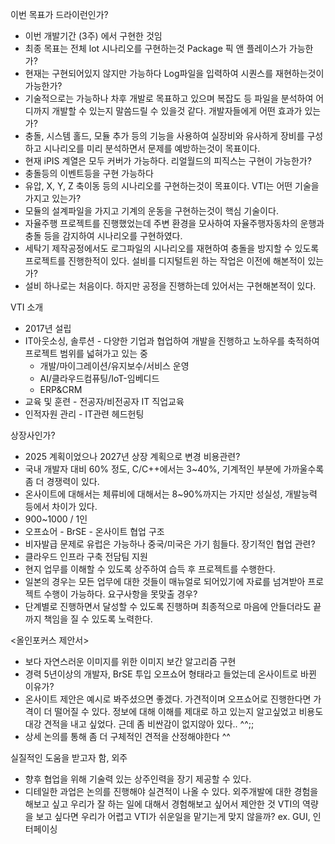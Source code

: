이번 목표가 드라이런인가?
- 이번 개발기간 (3주) 에서 구현한 것임
- 최종 목표는 전체 lot 시나리오를 구현하는것
Package 픽 앤 플레이스가 가능한가?
- 현재는 구현되어있지 않지만 가능하다
Log파일을 입력하여 시퀀스를 재현하는것이 가능한가?
- 기술적으로는 가능하나 차후 개발로 목표하고 있으며 복잡도 등 파일을 분석하여 어디까지 개발할 수 있는지 말씀드릴 수 있을것 같다.
개발자들에게 어떤 효과가 있는가?
- 충돌, 시스템 홀드, 모듈 추가 등의 기능을 사용하여 실장비와 유사하게 장비를 구성하고 시나리오를 미리 분석하면서 문제를 예방하는것이 목표이다.
- 현재 iPIS 계열은 모두 커버가 가능하다.
리얼월드의 피직스는 구현이 가능한가?
- 충돌등의 이벤트등을 구현 가능하다
- 유압, X, Y, Z 축이동 등의 시나리오를 구현하는것이 목표이다.
VTI는 어떤 기술을 가지고 있는가?
- 모듈의 설계파일을 가지고 기계의 운동을 구현하는것이 핵심 기술이다.
- 자율주행 프로젝트를 진행했었는데 주변 환경을 모사하여 자율주행자동차의 운행과 충돌 등을 감지하여 시나리오를 구현하였다.
- 세탁기 제작공정에서도 로그파일의 시나리오를 재현하여 충돌을 방지할 수 있도록 프로젝트를 진행한적이 있다.
설비를 디지털트윈 하는 작업은 이전에 해본적이 있는가?
- 설비 하나로는 처음이다. 하지만 공정을 진행하는데 있어서는 구현해본적이 있다.

VTI 소개
- 2017년 설립
- IT아웃소싱, 솔루션 - 다양한 기업과 협업하여 개발을 진행하고 노하우를 축적하여 프로젝트 범위를 넓혀가고 있는 중
	- 개발/마이그레이션/유지보수/서비스 운영
	- AI/클라우드컴퓨팅/IoT-임베디드
	- ERP&CRM
- 교육 및 훈련 - 전공자/비전공자 IT 직업교육
- 인적자원 관리 - IT관련 헤드헌팅

상장사인가?
- 2025 계획이었으나 2027년 상장 계획으로 변경
비용관련?
- 국내 개발자 대비 60% 정도, C/C++에서는 3~40%, 기계적인 부분에 가까울수록 좀 더 경쟁력이 있다.
- 온사이트에 대해서는 체류비에 대해서는 8~90%까지는 가지만 성실성, 개발능력 등에서 차이가 있다.
- 900~1000 / 1인
- 오프쇼어 - BrSE - 온사이트 협업 구조
- 비자발급 문제로 유럽은 가능하나 중국/미국은 가기 힘들다.
장기적인 협업 관련?
- 클라우드 인프라 구축 전담팀 지원
- 현지 업무를 이해할 수 있도록 상주하여 습득 후 프로젝트를 수행한다.
- 일본의 경우는 모든 업무에 대한 것들이 매뉴얼로 되어있기에 자료를 넘겨받아 프로젝트 수행이 가능하다.
요구사항을 못맞출 경우?
- 단계별로 진행하면서 달성할 수 있도록 진행하며 최종적으로 마음에 안들더라도 끝까지 책임을 질 수 있도록 노력한다.

<올인포커스 제안서>
- 보다 자연스러운 이미지를 위한 이미지 보간 알고리즘 구현
- 경력 5년이상의 개발자, BrSE 투입
오프쇼어 형태라고 들었는데 온사이트로 바뀐 이유가?
- 온사이트 제안은 예시로 봐주셨으면 좋겠다. 가견적이며 오프쇼어로 진행한다면 가격이 더 떨어질 수 있다.
정보에 대해 이해를 제대로 하고 있는지 알고싶었고 비용도 대강 견적을 내고 싶었다. 근데 좀 비싼감이 없지않아 있다.. ^^;; 
- 상세 논의를 통해 좀 더 구체적인 견적을 산정해야한다 ^^

실질적인 도움을 받고자 함, 외주
- 향후 협업을 위해 기술력 있는 상주인력을 장기 제공할 수 있다.
- 디테일한 과업은 논의를 진행해야 실견적이 나올 수 있다. 
외주개발에 대한 경험을 해보고 싶고 우리가 잘 하는 일에 대해서 경험해보고 싶어서 제안한 것
VTI의 역량을 보고 싶다면 우리가 어렵고 VTI가 쉬운일을 맡기는게 맞지 않을까? ex. GUI, 인터페이싱
